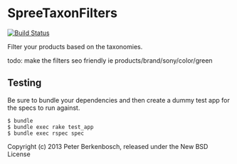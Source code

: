 SpreeTaxonFilters
=================
[![Build Status](https://travis-ci.org/pero-ict-solutions/spree_taxon_filters.png?branch=master)](https://travis-ci.org/pero-ict-solutions/spree_taxon_filters)

Filter your products based on the taxonomies.

todo: make the filters seo friendly ie products/brand/sony/color/green

Testing
-------

Be sure to bundle your dependencies and then create a dummy test app for the specs to run against.

    $ bundle
    $ bundle exec rake test_app
    $ bundle exec rspec spec

Copyright (c) 2013 Peter Berkenbosch, released under the New BSD License
